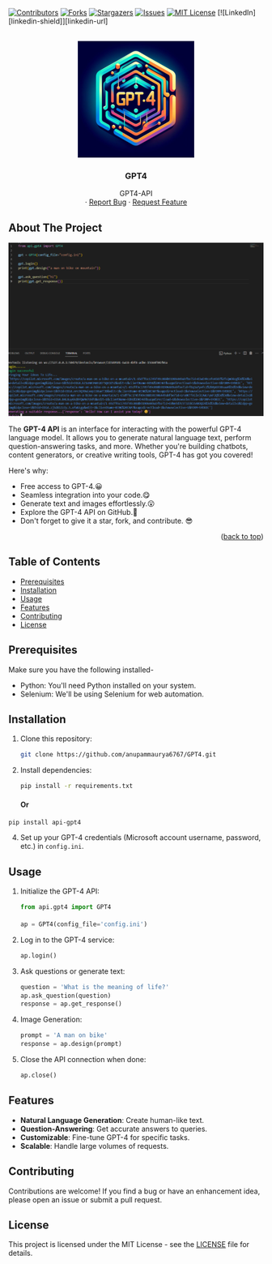 <div id="top"></div>

<!-- PROJECT SHIELDS -->
[![Contributors][contributors-shield]][contributors-url]
[![Forks][forks-shield]][forks-url]
[![Stargazers][stars-shield]][stars-url]
[![Issues][issues-shield]][issues-url]
[![MIT License][license-shield]][license-url]
[![LinkedIn][linkedin-shield]][linkedin-url]



<!-- PROJECT LOGO -->
<br />
<div align="center">
  <a href="https://github.com/anupammaurya6767/GPT4">
    <img src="https://github.com/anupammaurya6767/GPT4/raw/main/assets/Designer.png" alt="Logo" width="230" height="230">
  </a>

  <h3 align="center">GPT4</h3>

  <p align="center">
     GPT4-API
    <br />
    ·
    <a href="https://github.com/anupammaurya6767/GPT4/issues">Report Bug</a>
    ·
    <a href="https://github.com/anupammaurya6767/GPT4/issues">Request Feature</a>
  </p>
</div>


<!-- ABOUT THE PROJECT -->
## About The Project

[![GPT4][product-screenshot]](https://github.com/anupammaurya6767/GPT4/raw/main/assets/x%20vfdzv.png)

The **GPT-4 API** is an interface for interacting with the powerful GPT-4 language model. It allows you to generate natural language text, perform question-answering tasks, and more. Whether you're building chatbots, content generators, or creative writing tools, GPT-4 has got you covered!

Here's why:
* Free access to GPT-4.😀
* Seamless integration into your code.😋
* Generate text and images effortlessly.😮
* Explore the GPT-4 API on GitHub.🌟
* Don't forget to give it a star, fork, and contribute. 😎


<p align="right">(<a href="#top">back to top</a>)</p>


## Table of Contents

- [Prerequisites](#prerequisites)
- [Installation](#installation)
- [Usage](#usage)
- [Features](#features)
- [Contributing](#contributing)
- [License](#license)

## Prerequisites

Make sure you have the following installed-

- Python: You'll need Python installed on your system.
- Selenium: We'll be using Selenium for web automation.

## Installation

1. Clone this repository:

    ```bash
    git clone https://github.com/anupammaurya6767/GPT4.git
    ```

2. Install dependencies:

    ```bash
    pip install -r requirements.txt
    ```

    #### Or
```
pip install api-gpt4
```

4. Set up your GPT-4 credentials (Microsoft account username, password, etc.) in `config.ini`.

## Usage

1. Initialize the GPT-4 API:

    ```python
    from api.gpt4 import GPT4

    ap = GPT4(config_file='config.ini')
    ```

2. Log in to the GPT-4 service:

    ```python
    ap.login()
    ```

3. Ask questions or generate text:

    ```python
    question = 'What is the meaning of life?'
    ap.ask_question(question)
    response = ap.get_response()
    ```

4. Image Generation:

    ```python
    prompt = 'A man on bike'
    response = ap.design(prompt)
    ```

5. Close the API connection when done:

    ```python
    ap.close()
    ```

## Features

- **Natural Language Generation**: Create human-like text.
- **Question-Answering**: Get accurate answers to queries.
- **Customizable**: Fine-tune GPT-4 for specific tasks.
- **Scalable**: Handle large volumes of requests.

## Contributing

Contributions are welcome! If you find a bug or have an enhancement idea, please open an issue or submit a pull request.

## License

This project is licensed under the MIT License - see the [LICENSE](LICENSE) file for details.

<!-- MARKDOWN LINKS & IMAGES -->
<!-- https://www.markdownguide.org/basic-syntax/#reference-style-links -->
[contributors-shield]: https://img.shields.io/github/contributors/anupammaurya6767/GPT4.svg?style=for-the-badge
[contributors-url]: https://github.com/anupammaurya6767/GPT4/graphs/contributors
[forks-shield]: https://img.shields.io/github/forks/anupammaurya6767/GPT4.svg?style=for-the-badge
[forks-url]: https://github.com/anupammaurya6767/GPT4/network/members
[stars-shield]: https://img.shields.io/github/stars/anupammaurya6767/GPT4.svg?style=for-the-badge
[stars-url]: https://github.com/anupammaurya6767/GPT4/stargazers
[issues-shield]: https://img.shields.io/github/issues/anupammaurya6767/GPT4.svg?style=for-the-badge
[issues-url]: https://github.com/anupammaurya6767/GPT4/issues
[license-shield]: https://img.shields.io/github/license/anupammaurya6767/GPT4.svg?style=for-the-badge
[license-url]: https://github.com/anupammaurya6767/GPT4/blob/main/LICENSE
[product-screenshot]: https://github.com/anupammaurya6767/GPT4/raw/main/assets/x%20vfdzv.png
